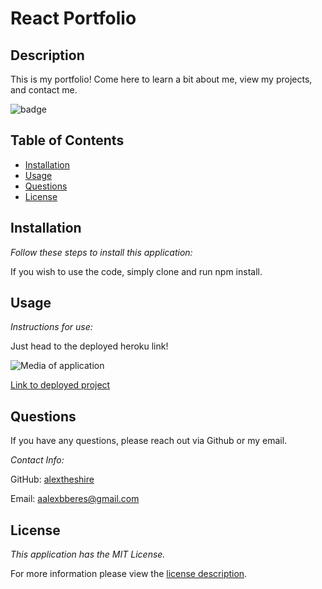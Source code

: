 # React Portfolio

## Description

This is my portfolio!  Come here to learn a bit about me, view my projects, and contact me.

![badge](https://img.shields.io/badge/license-MIT-green)


## Table of Contents
  * [Installation](#installation)
  * [Usage](#usage)
  * [Questions](#questions)
  * [License](#license)
    
    
## Installation
    
  _Follow these steps to install this application:_

  If you wish to use the code, simply clone and run npm install.
      
## Usage

  _Instructions for use:_

  Just head to the deployed heroku link!
  
  ![Media of application]()
        
  [Link to deployed project]()  
## Questions
      
  If you have any questions, please reach out via Github or my email.
  
  _Contact Info:_

  GitHub: [alextheshire](https://github.com/alextheshire)

  Email: [aalexbberes@gmail.com](mailto:aalexbberes@gmail.com)
    
## License

      
  _This application has the MIT License._
      
  For more information please view the [license description](https://choosealicense.com/licenses/MIT).
  
  
